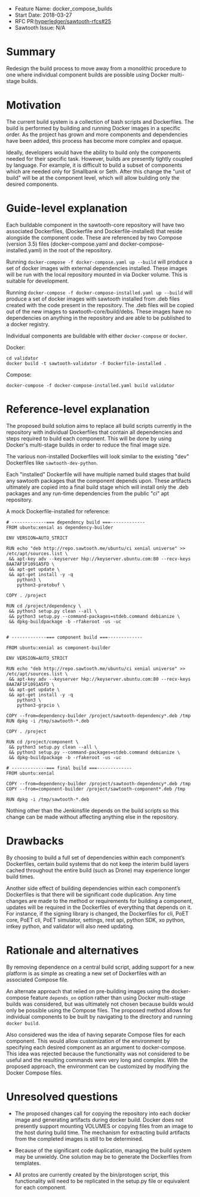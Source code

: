 - Feature Name: docker_compose_builds
- Start Date:  2018-03-27
- RFC PR:[hyperledger/sawtooth-rfcs#25](https://github.com/hyperledger/sawtooth-rfcs/pull/25)
- Sawtooth Issue: N/A

# Summary
[summary]: #summary
Redesign the build process to move away from a monolithic procedure to one
where individual component builds are possible using Docker multi-stage builds.

# Motivation
[motivation]: #motivation

The current build system is a collection of bash scripts and Dockerfiles.
The build is performed by building and running Docker images in a specific
order. As the project has grown and more components and dependencies have been
added, this process has become more complex and opaque.

Ideally, developers would have the ability to build only the components needed
for their specific task.  However,  builds are presently tightly coupled by
language. For example, it is difficult to build a subset of components which
are needed only for Smallbank or Seth. After this change the "unit of build"
will be at the component level, which will allow building only the desired
components.

# Guide-level explanation
[guide-level-explanation]: #guide-level-explanation

Each buildable component in the sawtooth-core repository will have two
associated Dockerfiles, (Dockerfile and Dockerfile-installed) that reside
alongside the component code. These are referenced by two Compose (version 3.5)
files (docker-compose.yaml and docker-compose-installed.yaml) in the root of
the repository.

Running `docker-compose -f docker-compose.yaml up --build` will
produce a set of docker images with external dependencies installed. These
images will be run with the local repository mounted in via Docker volume.
This is suitable for development.

Running `docker-compose -f docker-compose-installed.yaml up --build` will
produce a set of docker images with sawtooth installed from .deb files created
with the code present in the repository. The .deb files will be copied out of
the new images to sawtooth-core/build/debs. These images have no dependencies on
anything in the repository and are able to be published to a docker registry.

Individual components are buildable with either `docker-compose` or `docker`.

Docker:
```
cd validator
docker build -t sawtooth-validator -f Dockerfile-installed .
```

Compose:
```
docker-compose -f docker-compose-installed.yaml build validator
```

# Reference-level explanation
[reference-level-explanation]: #reference-level-explanation

The proposed build solution aims to replace all build scripts currently in the
repository with individual Dockerfiles that contain all dependencies and steps
required to build each component. This will be done by using Docker's
multi-stage builds in order to reduce the final image size.

The various non-installed Dockerfiles will look similar to the existing "dev"
Dockerfiles like `sawtooth-dev-python`.

Each "installed" Dockerfile will have multiple named build stages that build any
sawtooth packages that the component depends upon. These artifacts ultimately
are copied into a final build stage which will install only the .deb packages
and any run-time dependencies from the public "ci" apt repository.

A mock Dockerfile-installed for reference:

```
# -------------=== dependency build ===-------------
FROM ubuntu:xenial as dependency-builder

ENV VERSION=AUTO_STRICT

RUN echo "deb http://repo.sawtooth.me/ubuntu/ci xenial universe" >> /etc/apt/sources.list \
 && apt-key adv --keyserver hkp://keyserver.ubuntu.com:80 --recv-keys 8AA7AF1F1091A5FD \
 && apt-get update \
 && apt-get install -y -q
    python3 \
    python3-protobuf \

COPY . /project

RUN cd /project/dependency \
 && python3 setup.py clean --all \
 && python3 setup.py --command-packages=stdeb.command debianize \
 && dpkg-buildpackage -b -rfakeroot -us -uc


# -------------=== component build ===-------------

FROM ubuntu:xenial as component-builder

ENV VERSION=AUTO_STRICT

RUN echo "deb http://repo.sawtooth.me/ubuntu/ci xenial universe" >> /etc/apt/sources.list \
 && apt-key adv --keyserver hkp://keyserver.ubuntu.com:80 --recv-keys 8AA7AF1F1091A5FD \
 && apt-get update \
 && apt-get install -y -q
    python3 \
    python3-grpcio \

COPY --from=dependency-builder /project/sawtooth-dependency*.deb /tmp
RUN dpkg -i /tmp/sawtooth-*.deb

COPY . /project

RUN cd /project/component \
 && python3 setup.py clean --all \
 && python3 setup.py --command-packages=stdeb.command debianize \
 && dpkg-buildpackage -b -rfakeroot -us -uc

# -------------=== final build ===-------------
FROM ubuntu:xenial

COPY --from=dependency-builder /project/sawtooth-dependency*.deb /tmp
COPY --from=component-builder /project/sawtooth-component*.deb /tmp

RUN dpkg -i /tmp/sawtooth-*.deb

```

Nothing other than the Jenkinsfile depends on the build scripts so this change
can be made without affecting anything else in the repository.

# Drawbacks
[drawbacks]: #drawbacks

By choosing to build a full set of dependencies within each component’s
Dockerfiles, certain build systems that do not keep the interim build
layers cached throughout the entire build (such as Drone) may experience
longer build times.

Another side effect of building dependencies within each component’s
Dockerfiles is that there will be significant code duplication. Any time
changes are made to the method or requirements for building a component,
updates will be required in the Dockerfiles of everything that depends on it.
For instance, if the signing library is changed, the Dockerfiles for cli, PoET
core, PoET cli, PoET simulator, settings, rest api, python SDK, xo python,
intkey python, and validator will also need updating.

# Rationale and alternatives
[alternatives]: #alternatives

By removing dependence on a central build script, adding support for a new
platform is as simple as creating a new set of Dockerfiles with an associated
Compose file.

An alternate approach that relied on pre-building images using the
docker-compose feature `depends_on` option rather than using Docker multi-stage
builds was considered, but was ultimately not chosen because builds would only
be possible using the Compose files. The proposed method allows for individual
components to be built by navigating to the directory and running `docker build`.

Also considered was the idea of having separate Compose files for each
component. This would allow customization of the environment by specifying each
desired component as an argument to docker-compose. This idea was rejected
because the functionality was not considered to be useful and the resulting
commands were very long and complex. With the proposed approach, the
environment can be customized by modifying the Docker Compose files.

# Unresolved questions
[unresolved]: #unresolved-questions

- The proposed changes call for copying the repository into each docker image
and generating artifacts during docker build. Docker does not presently support
mounting VOLUMES or copying files from an image to the host during build time.
The mechanism for extracting build artifacts from the completed images is still
to be determined.

- Because of the significant code duplication, managing the build system may be
unwieldy. One solution may be to generate the Dockerfiles from templates.

 - All protos are currently created by the bin/protogen script, this
functionality will need to be replicated in the setup.py file or equivalent for
each component.

